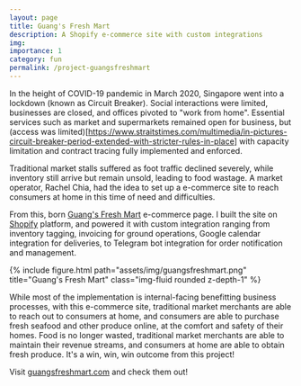 ```yaml
---
layout: page
title: Guang's Fresh Mart
description: A Shopify e-commerce site with custom integrations
img: 
importance: 1
category: fun
permalink: /project-guangsfreshmart
---
```


In the height of COVID-19 pandemic in March 2020, Singapore went into a lockdown (known as Circuit Breaker). Social interactions were limited, businesses are closed, and offices pivoted to "work from home". Essential services such as market and supermarkets remained open for business, but (access was limited)[https://www.straitstimes.com/multimedia/in-pictures-circuit-breaker-period-extended-with-stricter-rules-in-place] with capacity limitation and contract tracing fully implemented and enforced.

Traditional market stalls suffered as foot traffic declined severely, while inventory still arrive but remain unsold, leading to food wastage. A market operator, Rachel Chia, had the idea to set up a e-commerce site to reach consumers at home in this time of need and difficulties.

From this, born [Guang's Fresh Mart](https://guangsfreshmart.com/) e-commerce page. I built the site on [Shopify](https://shopify.com.sg/) platform, and powered it with custom integration ranging from inventory tagging, invoicing for ground operations, Google calendar integration for deliveries, to Telegram bot integration for order notification and management.

<div class="row mt-3">
    <div class="col-sm mt-3 mt-md-0">
        {% include figure.html path="assets/img/guangsfreshmart.png" title="Guang's Fresh Mart" class="img-fluid rounded z-depth-1" %}
    </div>
</div>

While most of the implementation is internal-facing benefitting business processes, with this e-commerce site, traditional market merchants are able to reach out to consumers at home, and consumers are able to purchase fresh seafood and other produce online, at the comfort and safety of their homes. Food is no longer wasted, traditional market merchants are able to maintain their revenue streams, and consumers at home are able to obtain fresh produce. It's a win, win, win outcome from this project!

Visit [guangsfreshmart.com](https://guangsfreshmart.com/) and check them out!
